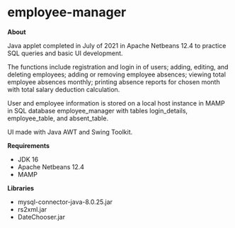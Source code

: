 # employee-manager

**About**

Java applet completed in July of 2021 in Apache Netbeans 12.4 to practice SQL queries and basic UI development. 

The functions include registration and login in of users; adding, editing, and deleting employees; adding or removing employee absences; viewing total employee absences monthly; printing absence reports for chosen month with total salary deduction calculation. 

User and employee information is stored on a local host instance in MAMP in SQL database employee_manager with tables login_details, employee_table, and absent_table.

UI made with Java AWT and Swing Toolkit.

**Requirements**

 - JDK 16
 - Apache Netbeans 12.4
 - MAMP 

**Libraries**

 - mysql-connector-java-8.0.25.jar
 - rs2xml.jar
 - DateChooser.jar
